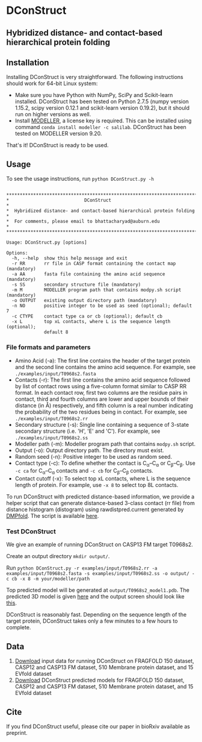 # DConStruct

<h2>Hybridized distance- and contact-based hierarchical protein folding</h2>

## Installation

Installing DConStruct is very straightforward. The following instructions should work for 64-bit Linux system:

- Make sure you have Python with NumPy, SciPy and Scikit-learn installed. DConStruct has been tested on Python 2.7.5 (numpy version 1.15.2, scipy version 0.12.1 and scikit-learn version 0.19.2), but it should run on higher versions as well.
- Install [MODELLER](https://salilab.org/modeller), a license key is required. This can be installed using command `conda install modeller -c salilab`. DConStruct has been tested on MODELLER version 9.20.

That's it! DConStruct is ready to be used.

## Usage

To see the usage instructions, run `python DConStruct.py -h`

```

*************************************************************************
*                            DConStruct                                 *
*  Hybridized distance- and contact-based hierarchical protein folding  *
*  For comments, please email to bhattacharyad@auburn.edu               *
*************************************************************************

Usage: DConStruct.py [options]

Options:
  -h, --help  show this help message and exit
  -r RR       rr file in CASP format containing the contact map (mandatory)
  -a AA       fasta file containing the amino acid sequence (mandatory)
  -s SS       secondary structure file (mandatory)
  -m M        MODELLER program path that contains modpy.sh script (mandatory)
  -o OUTPUT   existing output directory path (mandatory)
  -n NO       positive integer to be used as seed (optional); default 7
  -c CTYPE    contact type ca or cb (optional); default cb
  -x L        top xL contacts, where L is the sequence length (optional);
              default 8

```

### File formats and parameters
 
- Amino Acid (-a): The first line contains the header of the target protein and the second line contains the amino acid sequence. For example, see `./examples/input/T0968s2.fasta`
- Contacts (-r): The first line contains the amino acid sequence followed by list of contact rows using a five-column format similar to CASP RR format. In each contact row, first two columns are the residue pairs in contact, third and fourth columns are lower and upper bounds of their distance (in Å) respectively, and fifth column is a real number indicating the probability of the two residues being in contact. For example, see `./examples/input/T0968s2.rr`
- Secondary structure (-s): Single line containing a sequence of 3-state secondary structure (i.e. 'H', 'E' and 'C'). For example, see `./examples/input/T0968s2.ss`
- Modeller path (-m): Modeller program path that contains `modpy.sh` script.
- Output (-o): Output directory path. The directory must exist.
- Random seed (-n): Positive integer to be used as random seed.
- Contact type (-c): To define whether the contact is C<sub>α</sub>–C<sub>α</sub> or C<sub>β</sub>–C<sub>β</sub>. Use `-c ca` for C<sub>α</sub>–C<sub>α</sub> contacts and `-c cb` for C<sub>β</sub>–C<sub>β</sub> contacts.
- Contact cutoff (-x): To select top xL contacts, where L is the sequence length of protein. For example, use `-x 8` to select top 8L contacts.


To run DConStruct with predicted distance-based information, we provide a helper script that can generate distance-based 3-class contact (rr file) from distance histogram (distogram) using rawdistpred.current generated by [DMPfold](https://github.com/psipred/DMPfold). The script is available [here](scripts/dmp2rr.py).

### Test DConStruct

We give an example of running DConStruct on CASP13 FM target T0968s2.

Create an output directory `mkdir output/`. 

Run `python DConStruct.py -r examples/input/T0968s2.rr -a examples/input/T0968s2.fasta -s examples/input/T0968s2.ss -o output/ -c cb -x 8 -m your/modeller/path`

Top predicted model will be generated at `output/T0968s2_model1.pdb`. The predicted 3D model is given [here](examples/output/out.pdb) and the output screen should look like [this](examples/output/log).

DConStruct is reasonably fast. Depending on the sequence length of the target protein, DConStruct takes only a few minutes to a few hours to complete.

## Data

1. [Download](http://sanger.cse.eng.auburn.edu/DConStruct/input_files.tar.gz) input data for running DConStruct on FRAGFOLD 150 dataset, CASP12 and CASP13 FM dataset, 510 Membrane protein dataset, and 15 EVfold dataset
2. [Download](http://sanger.cse.eng.auburn.edu/DConStruct/DConStruct_models.tar.gz) DConStruct predicted models for FRAGFOLD 150 dataset, CASP12 and CASP13 FM dataset, 510 Membrane protein dataset, and 15 EVfold dataset

## Cite

If you find DConStruct useful, please cite our paper in bioRxiv available as preprint.
